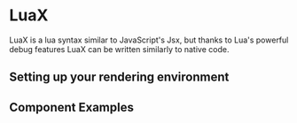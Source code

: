 
# LuaX

LuaX is a lua syntax similar to JavaScript's Jsx, but thanks to Lua's powerful
debug features LuaX can be written similarly to native code.

## Setting up your rendering environment

## Component Examples

